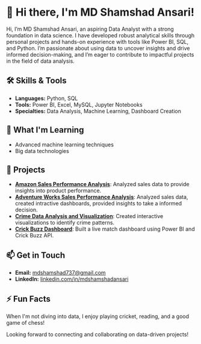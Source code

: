# 👋 Hi there, I'm MD Shamshad Ansari!

Hi, I’m MD Shamshad Ansari, an aspiring Data Analyst with a strong foundation in data science. I have developed robust analytical skills through personal projects and hands-on experience with tools like Power BI, SQL, and Python. I’m passionate about using data to uncover insights and drive informed decision-making, and I’m eager to contribute to impactful projects in the field of data analysis.

## 🛠️ Skills & Tools
- **Languages:** Python, SQL
- **Tools:** Power BI, Excel, MySQL, Jupyter Notebooks
- **Specialties:** Data Analysis, Machine Learning, Dashboard Creation

## 🌱 What I'm Learning
- Advanced machine learning techniques
- Big data technologies

## 💼 Projects
- **[Amazon Sales Performance Analysis](#)**: Analyzed sales data to provide insights into product performance.
- **[Adventure Works Sales Performance Analysis](#)**: Analyzed sales data, created intractive dashboards, provided insights to take a informed decision.
- **[Crime Data Analysis and Visualization](#)**: Created interactive visualizations to identify crime patterns.
- **[Crick Buzz Dashboard](#)**: Built a live match dashboard using Power BI and Crick Buzz API.

## 📫 Get in Touch
- **Email:** [mdshamshad737@gmail.com](mailto:mdshamshad737@gmail.com)
- **LinkedIn:** [linkedin.com/in/mdshamshadansari](#)
  
## ⚡ Fun Facts
When I'm not diving into data, I enjoy playing cricket, reading, and a good game of chess!

Looking forward to connecting and collaborating on data-driven projects!
